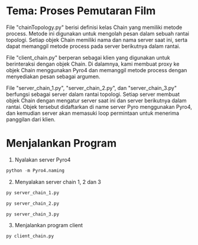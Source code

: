 # Tema: Proses Pemutaran Film

File "chainTopology.py" berisi definisi kelas Chain yang memiliki metode process. Metode ini digunakan untuk mengolah pesan dalam sebuah rantai topologi. Setiap objek Chain memiliki nama dan nama server saat ini, serta dapat memanggil metode process pada server berikutnya dalam rantai.

File "client_chain.py" berperan sebagai klien yang digunakan untuk berinteraksi dengan objek Chain. Di dalamnya, kami membuat proxy ke objek Chain menggunakan Pyro4 dan memanggil metode process dengan menyediakan pesan sebagai argumen.

File "server_chain_1.py", "server_chain_2.py", dan "server_chain_3.py" berfungsi sebagai server dalam rantai topologi. Setiap server membuat objek Chain dengan mengatur server saat ini dan server berikutnya dalam rantai. Objek tersebut didaftarkan di name server Pyro menggunakan Pyro4, dan kemudian server akan memasuki loop permintaan untuk menerima panggilan dari klien.

# Menjalankan Program

1. Nyalakan server Pyro4

```python
python -m Pyro4.naming
```

2. Menyalakan server chain 1, 2 dan 3

```python
py server_chain_1.py
```


```python
py server_chain_2.py
```


```python
py server_chain_3.py
```


3. Menjalankan program client

```python
py client_chain.py
```


